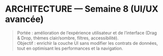 # ARCHITECTURE — Semaine 8 (UI/UX avancée)

> Portée : amélioration de l’expérience utilisateur et de l’interface (Drag & Drop, thèmes clair/sombre, filtres, accessibilité).  
> Objectif : enrichir la couche UI sans modifier les contrats de données, tout en optimisant les performances et la navigation.
